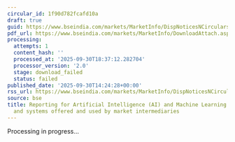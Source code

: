 ```yaml
---
circular_id: 1f90d782fcafd10a
draft: true
guid: https://www.bseindia.com/markets/MarketInfo/DispNoticesNCirculars.aspx?Noticeid={D3DAF136-5408-4842-9169-6054AF6C9A2D}&noticeno=20250930-85&dt=09/30/2025&icount=85&totcount=114&flag=0
pdf_url: https://www.bseindia.com/markets/MarketInfo/DownloadAttach.aspx?id=20250930-85&attachedId=
processing:
  attempts: 1
  content_hash: ''
  processed_at: '2025-09-30T18:37:12.282704'
  processor_version: '2.0'
  stage: download_failed
  status: failed
published_date: '2025-09-30T14:24:28+00:00'
rss_url: https://www.bseindia.com/markets/MarketInfo/DispNoticesNCirculars.aspx?Noticeid={D3DAF136-5408-4842-9169-6054AF6C9A2D}&noticeno=20250930-85&dt=09/30/2025&icount=85&totcount=114&flag=0
source: bse
title: Reporting for Artificial Intelligence (AI) and Machine Learning (ML) applications
  and systems offered and used by market intermediaries
---
```


Processing in progress...